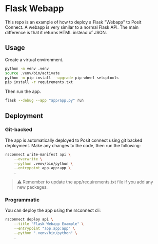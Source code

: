 # Flask Webapp

This repo is an example of how to deploy a Flask "Webapp" to Posit Connect. A webapp is very similar to a normal Flask API. The main difference is that it returns HTML instead of JSON.

## Usage

Create a virtual environment.

```bash
python -m venv .venv
source .venv/bin/activate
python -m pip install --upgrade pip wheel setuptools
pip install -r requirements.txt
```

Then run the app.

```bash
flask --debug --app "app/app.py" run
```

## Deployment

### Git-backed

The app is automatically deployed to Posit connect using git backed deployment. Make any changes to the code, then run the following:

```bash
rsconnect write-manifest api \
    --overwrite \
    --python .venv/bin/python \
    --entrypoint app.app:app \
    .
```

> ⚠️ Remember to update the app/requirements.txt file if you add any new packages.

### Programmatic

You can deploy the app using the rsconnect cli:

```bash
rsconnect deploy api \
    --title "Flask Webapp Example" \
    --entrypoint "app.app:app" \
    --python ".venv/bin/python" \
    .
```